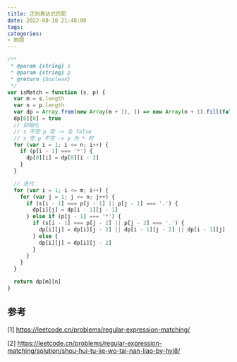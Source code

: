 ```yaml
---
title: 正则表达式匹配
date: 2022-08-18 21:48:00
tags:
categories:
- 刷题
---
```



```javascript
/**
 * @param {string} s
 * @param {string} p
 * @return {boolean}
 */
var isMatch = function (s, p) {
  var m = s.length
  var n = p.length
  var dp = Array.from(new Array(m + 1), () => new Array(n + 1).fill(false))
  dp[0][0] = true
  // 初始化
  // s 不空 p 空 -> 全 false
  // s 空 p 不空 -> p 为 * 时
  for (var i = 1; i <= n; i++) {
    if (p[i - 1] === '*') {
      dp[0][i] = dp[0][i - 2]
    }
  }

  // 迭代
  for (var i = 1; i <= m; i++) {
    for (var j = 1; j <= n; j++) {
      if (s[i - 1] === p[j - 1] || p[j - 1] === '.') {
        dp[i][j] = dp[i - 1][j - 1]
      } else if (p[j - 1] === '*') {
        if (s[i - 1] === p[j - 2] || p[j - 2] === '.') {
          dp[i][j] = dp[i][j - 2] || dp[i - 1][j - 2] || dp[i - 1][j]
        } else {
          dp[i][j] = dp[i][j - 2]
        }
      }
    }
  }

  return dp[m][n]
}
```


## 参考
[1] https://leetcode.cn/problems/regular-expression-matching/

[2] https://leetcode.cn/problems/regular-expression-matching/solution/shou-hui-tu-jie-wo-tai-nan-liao-by-hyj8/

